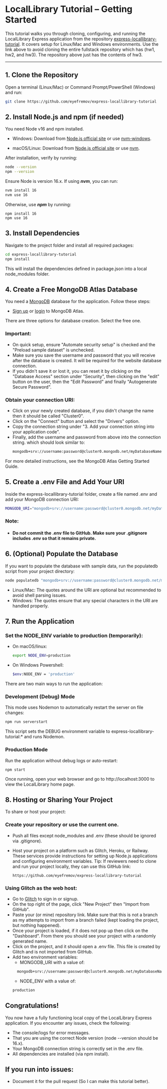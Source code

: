 # LocalLibrary Tutorial – Getting Started

This tutorial walks you through cloning, configuring, and running the LocalLibrary Express application from the repository [express-locallibrary-tutorial](https://github.com/eyefremov/express-locallibrary-tutorial).
It covers setup for Linux/Mac and Windows environments. Use the link above to avoid cloning the entire fullstack repository which has (hw1, hw2, and hw3). The repository above just has the contents of hw3.

---

## 1. Clone the Repository

Open a terminal (Linux/Mac) or Command Prompt/PowerShell (Windows) and run:

```bash
git clone https://github.com/eyefremov/express-locallibrary-tutorial
```
## 2. Install Node.js and npm (if needed)
You need Node v16 and npm installed.

- Windows:
Download from [Node.js official site](https://nodejs.org/en) or use [nvm-windows](https://github.com/coreybutler/nvm-windows).

- macOS/Linux:
Download from [Node.js official site](https://nodejs.org/en) or use [nvm](https://github.com/nvm-sh/nvm).

After installation, verify by running:
```bash
node --version
npm --version
```
Ensure Node is version 16.x. If using ***nvm***, you can run:
```bash
nvm install 16
nvm use 16
```
Otherwise, use ***npm*** by running:
```
npm install 16
npm use 16
```
## 3. Install Dependencies
Navigate to the project folder and install all required packages:
```bash
cd express-locallibrary-tutorial
npm install
```
This will install the dependencies defined in package.json into a local node_modules folder.

## 4. Create a Free MongoDB Atlas Database
You need a [MongoDB](https://www.mongodb.com/) database for the application. Follow these steps:

- [Sign up](https://www.mongodb.com/cloud/atlas/register) or [login](https://account.mongodb.com/account/login) to MongoDB Atlas.

There are three options for database creation. Select the free one.

### Important:
- On quick setup, ensure "Automate security setup" is checked and the "Preload sample dataset" is unchecked.
- Make sure you save the username and password that you will receive after the database is created. It will be required for the website database connection.
- If you didn't save it or lost it, you can reset it by clicking on the "Database Access" section under "Security", then clicking on the "edit" button on the user, then the "Edit Password"
    and finally "Autogenerate Secure Password".

### Obtain your connection URI:
- Click on your newly created database, if you didn't change the name then it should be called "Cluster0".
- Click on the "Connect" button and select the "Drivers" option.
- Copy the connection string under "3. Add your connection string into your application code".
- Finally, add the username and password from above into the connection string.
which should look similar to:
  ```bash
  mongodb+srv://username:password@cluster0.mongodb.net/myDatabaseName?retryWrites=true&w=majority
  ```
For more detailed instructions, see the MongoDB Atlas Getting Started Guide.

## 5. Create a .env File and Add Your URI
Inside the express-locallibrary-tutorial folder, create a file named .env and add your MongoDB connection URI:

```bash
MONGODB_URI="mongodb+srv://username:password@cluster0.mongodb.net/myDatabaseName?retryWrites=true&w=majority"
```
### Note:
- #### Do not commit the .env file to GitHub. Make sure your .gitignore includes .env so that it remains private.

## 6. (Optional) Populate the Database
If you want to populate the database with sample data, run the populatedb script from your project directory:

```bash
node populatedb "mongodb+srv://username:password@cluster0.mongodb.net/myDatabaseName?retryWrites=true&w=majority"
```
- Linux/Mac: The quotes around the URI are optional but recommended to avoid shell parsing issues.
- Windows: The quotes ensure that any special characters in the URI are handled properly.

## 7. Run the Application
### Set the NODE_ENV variable to production (temporarily):
- On macOS/linux:
  ```bash
  export NODE_ENV=production
  ```
- On Windows Powershell:
  ```bash
  $env:NODE_ENV = 'production'
  ```
There are two main ways to run the application:

### Development (Debug) Mode
This mode uses Nodemon to automatically restart the server on file changes:
```bash
npm run serverstart
```
This script sets the DEBUG environment variable to express-locallibrary-tutorial:* and runs Nodemon.

### Production Mode
Run the application without debug logs or auto-restart:
```
npm start
```

Once running, open your web browser and go to http://localhost:3000 to view the LocalLibrary home page.

## 8. Hosting or Sharing Your Project
To share or host your project:

### Create your repository or use the current one.
- Push all files except node_modules and .env (these should be ignored via .gitignore).
- Host your project on a platform such as Glitch, Heroku, or Railway. These services provide instructions for setting up Node.js applications and configuring environment variables.
Tip:
If reviewers need to clone and run your project locally, they can use this GitHub link:

  ```arduino
  https://github.com/eyefremov/express-locallibrary-tutorial
  ```

### Using Glitch as the web host:
- Go to [Glitch](https://glitch.com/signin) to sign in or signup.
- On the top right of the page, click "New Project" then "Import from GitHub".
- Paste your (or mine) repository link. Make sure that this is not a branch as my attempts to import from a branch failed (kept loading the project, but nothing happened).
- Once your project is loaded, if it does not pop up then click on the "Dashboard". From there you should see your project with a randomly generated name.
- Click on the project, and it should open a .env file. This file is created by Glitch and is not imported from GitHub.
- Add two environment variables:
  - MONGODB_URI with a value of:
  ```bash
    mongodb+srv://username:password@cluster0.mongodb.net/myDatabaseName?retryWrites=true&w=majority
    ```
  - NODE_ENV with a value of:
  ```bash
  production
  ```
  

## Congratulations!
You now have a fully functioning local copy of the LocalLibrary Express application. If you encounter any issues, check the following:

- The console/logs for error messages.
- That you are using the correct Node version (node --version should be 16.x).
- Your MongoDB connection string is correctly set in the .env file.
- All dependencies are installed (via npm install).

## If you run into issues:
- Document it for the pull request (So I can make this tutorial better).
